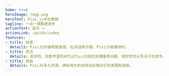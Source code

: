 ```yaml
---
home: true
heroImage: /egg.png
heroText: Pixi.js中文教程
tagline: 一点一滴都是进步
actionText: 起步 →
actionLink: /guide/index
features:
- title: 快速
  details: PixiJS的强项是速度。在2D渲染方面，PixiJS是最快的。
- title: 灵活
  details: 友好的、功能丰富的API让PixiJS轻松处理基本问题，同时您可以专注于生成令人难以置信的多平台体验。
- title: 自由
  details: PixiJS永久开源，拥有庞大的支持社区推动它的发展和演变。
---
```


<!-- <ClientOnly>
  <BottomData/>
</ClientOnly> -->